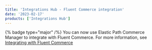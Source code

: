 ```yaml
---
title: 'Integrations Hub - Fluent Commerce integration'
date: '2023-02-17'
products: ['Integrations Hub']
---
```

{% badge type="major" /%}
You can now use Elastic Path Commerce Manager to integrate with Fluent Commerce. For more information, see [Integrating with Fluent Commerce](/docs/composer/integration-hub/order-marketplace-inventory/fluent)
